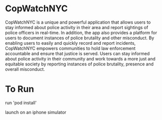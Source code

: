 # CopWatchNYC

CopWatchNYC is a unique and powerful application that allows users to stay informed about police activity in their area and report sightings of police officers in real-time. In addition, the app also provides a platform for users to document instances of police brutality and other misconduct. By enabling users to easily and quickly record and report incidents, CopWatchNYC empowers communities to hold law enforcement accountable and ensure that justice is served. Users can stay informed about police activity in their community and work towards a more just and equitable society by reporting instances of police brutality, presence and overall misconduct.

# To Run

run 'pod install'

launch on an iphone simulator

